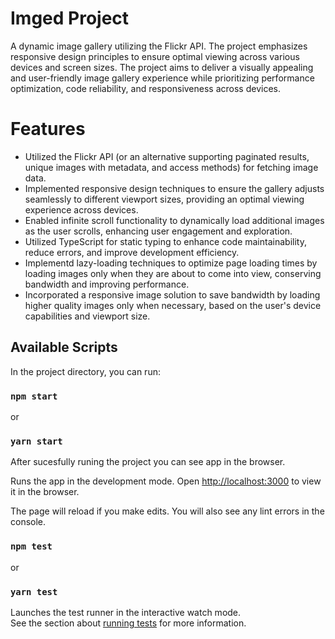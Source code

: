 # Imged Project

A dynamic image gallery utilizing the Flickr API.
The project emphasizes responsive design principles to ensure optimal viewing across various devices and screen sizes.
The project aims to deliver a visually appealing and user-friendly image gallery experience while prioritizing performance optimization, code reliability, and responsiveness across devices.

# Features

- Utilized the Flickr API (or an alternative supporting paginated results, unique images with metadata, and access methods) for fetching image data.
- Implemented responsive design techniques to ensure the gallery adjusts seamlessly to different viewport sizes, providing an optimal viewing experience across devices.
- Enabled infinite scroll functionality to dynamically load additional images as the user scrolls, enhancing user engagement and exploration.
- Utilized TypeScript for static typing to enhance code maintainability, reduce errors, and improve development efficiency.
- Implementd lazy-loading techniques to optimize page loading times by loading images only when they are about to come into view, conserving bandwidth and improving performance.
- Incorporated a responsive image solution to save bandwidth by loading higher quality images only when necessary, based on the user's device capabilities and viewport size.


## Available Scripts

In the project directory, you can run:

### `npm start`
or
### `yarn start`

After sucesfully runing the project you can see app in the browser. 

Runs the app in the development mode.
Open [http://localhost:3000](http://localhost:3000) to view it in the browser.

The page will reload if you make edits.
You will also see any lint errors in the console.

### `npm test`
or
### `yarn test`

Launches the test runner in the interactive watch mode.\
See the section about [running tests](https://facebook.github.io/create-react-app/docs/running-tests) for more information.

